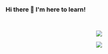### Hi there 👋 I'm here to learn!

<!-- <div align="center"> -->
<!--   <img src="./assets/qrcode.png" width="300" height="auto"/> -->
<!-- </div> -->

<!--
<div align="center">
  <picture>
    <source media="(prefers-color-scheme: dark)" srcset="./assets/qrcode-dark.png">
    <source media="(prefers-color-scheme: light)" srcset="./assets/qrcode.png">
    <img alt="qrcode" src="https://user-images.githubusercontent.com/25423296/163456779-a8556205-d0a5-45e2-ac17-42d089e3c3f8.png">
  </picture>
</div>
-->

<!-- ![https://www.codewars.com/users/alaindev](https://www.codewars.com/users/alaindev/badges/micro) -->

<br/>

<p align="center">
  <a href="https://skillicons.dev">
    <img src="https://skillicons.dev/icons?i=c,go,nodejs,ts,python,zig,bash,p5js" />
  </a>
</p>
<p align="center">
  <a href="https://skillicons.dev">
    <img src="https://skillicons.dev/icons?i=docker,kubernetes,grafana,aws,kafka,nginx,github,vim,neovim,linux" />
  </a>
</p>
